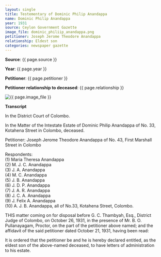 ```yaml
---
layout: single
title: Testementary of Dominic Philip Anandappa
name: Dominic Philip Anandappa
year: 1931
source: Ceylon Government Gazette
image_file: dominic_philiip_anandappa.png
petitioner: Joseph Jerome Theodore Anandappa
relationship: Eldest son
categories: newspaper gazette
---
```




  **Source**: {{ page.source }}

  **Year**: {{ page.year }}

  **Petitioner**: {{ page.petitioner }}

  **Petitioner relationship to deceased**: {{ page.relationship }} 

 <img src="{{ site.baseurl }}/assets/images/gazette/{{ page.image_file }}" alt="{{ page.image_file }}">

 **Transcript** 

In the District Court of Colombo.

In the Matter of the Intestate Estate of Dominic Philip Anandappa of No. 33, Kotahena Street in Colombo, deceased.

Petitioner: Joseph Jerome Theodore Anandappa of No. 43, First Marshall Street in Colombo

Respondents:<br />
(1) Maria Theresa Anandappa<br />
(2) M. J. C. Anandappa<br />
(3) J. A. Anandappa<br />
(4) M. C. Anandappa<br />
(5) J. B. Anandappa<br />
(6) J. D. P. Anandappa<br />
(7) J. A. R. Anandappa<br />
(8) J. C. A. Anandappa<br />
(9) J. Felix A. Anandappa<br />
(10) A. J. B. Anandappa, all of No.33, Kotahena Street, Colombo.

THIS matter coming on for disposal before G. C. Thambyah, Esq., District Judge of Colombo, on October 26, 1931, in the presence of Mr. B. O. Pullanayagam, Proctor, on the part of the petitioner above named; and the affidavit of the said petitioner dated October 21, 1931, having been read:

It is ordered that the petitioner be and he is hereby declared entitled, as the eldest son of the above-named deceased, to have letters of administration to his estate.
